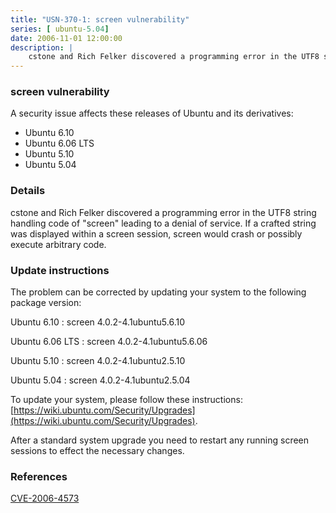 ```yaml
---
title: "USN-370-1: screen vulnerability"
series: [ ubuntu-5.04]
date: 2006-11-01 12:00:00
description: |
    cstone and Rich Felker discovered a programming error in the UTF8 string  handling code of &quot;screen&quot; leading to a denial of service.  If a crafted  string was displayed within a screen session, screen would crash or  possibly execute arbitrary code.
--- 
```

 
 


### screen vulnerability

A security issue affects these releases of Ubuntu and its derivatives:

* Ubuntu 6.10
* Ubuntu 6.06 LTS
* Ubuntu 5.10
* Ubuntu 5.04

### Details

cstone and Rich Felker discovered a programming error in the UTF8 string handling code of &quot;screen&quot; leading to a denial of service. If a crafted string was displayed within a screen session, screen would crash or possibly execute arbitrary code.

### Update instructions

The problem can be corrected by updating your system to the following package version:

Ubuntu 6.10
 : screen <span>4.0.2-4.1ubuntu5.6.10</span>

Ubuntu 6.06 LTS
 : screen <span>4.0.2-4.1ubuntu5.6.06</span>

Ubuntu 5.10
 : screen <span>4.0.2-4.1ubuntu2.5.10</span>

Ubuntu 5.04
 : screen <span>4.0.2-4.1ubuntu2.5.04</span>

To update your system, please follow these instructions: [https://wiki.ubuntu.com/Security/Upgrades](https://wiki.ubuntu.com/Security/Upgrades).

After a standard system upgrade you need to restart any running screen sessions to effect the necessary changes.

### References

 
 [CVE-2006-4573](http://people.ubuntu.com/~ubuntu-security/cve/CVE-2006-4573)
 

